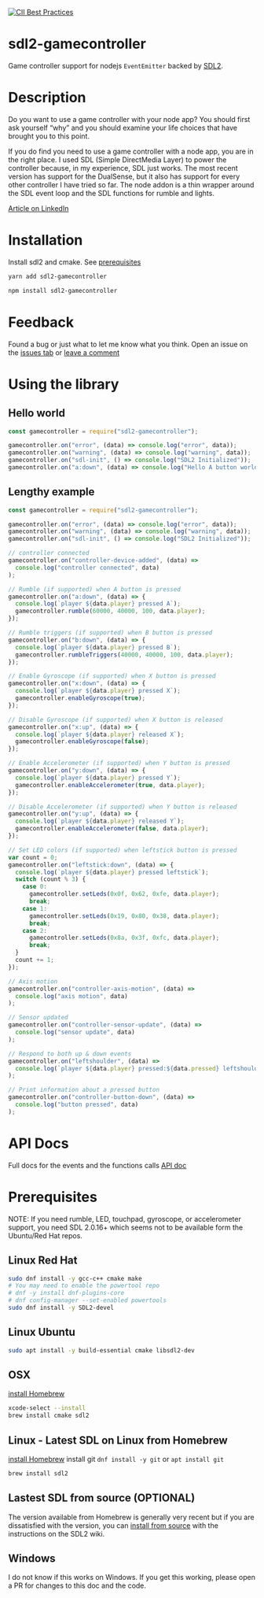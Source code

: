 [![CII Best Practices](https://bestpractices.coreinfrastructure.org/projects/5838/badge)](https://bestpractices.coreinfrastructure.org/projects/5838)

# sdl2-gamecontroller

Game controller support for nodejs `EventEmitter` backed by [SDL2](https://www.libsdl.org/).
# Description

Do you want to use a game controller with your node app? You should first ask yourself “why” and you should examine your life choices that have brought you to this point.

If you do find you need to use a game controller with a node app, you are in the right place. I used SDL (Simple DirectMedia Layer) to power the controller because, in my experience, SDL just works. The most recent version has support for the DualSense, but it also has support for every other controller I have tried so far. The node addon is a thin wrapper around the SDL event loop and the SDL functions for rumble and lights.

[Article on LinkedIn](https://www.linkedin.com/pulse/how-use-sdl-powered-game-controller-nodejs-david-nixon)

# Installation

Install sdl2 and cmake. See [prerequisites](#Prerequisites)

```sh
yarn add sdl2-gamecontroller
```

```sh
npm install sdl2-gamecontroller
```
# Feedback

Found a bug or just what to let me know what you think. Open an issue on the [issues tab](https://github.com/IBM/sdl2-gamecontroller/issues) or [leave a comment](https://github.com/IBM/sdl2-gamecontroller/issues/9)

# Using the library

## Hello world

```js
const gamecontroller = require("sdl2-gamecontroller");

gamecontroller.on("error", (data) => console.log("error", data));
gamecontroller.on("warning", (data) => console.log("warning", data));
gamecontroller.on("sdl-init", () => console.log("SDL2 Initialized"));
gamecontroller.on("a:down", (data) => console.log("Hello A button world"));
```

## Lengthy example

```js
const gamecontroller = require("sdl2-gamecontroller");

gamecontroller.on("error", (data) => console.log("error", data));
gamecontroller.on("warning", (data) => console.log("warning", data));
gamecontroller.on("sdl-init", () => console.log("SDL2 Initialized"));

// controller connected
gamecontroller.on("controller-device-added", (data) =>
  console.log("controller connected", data)
);

// Rumble (if supported) when A button is pressed
gamecontroller.on("a:down", (data) => {
  console.log(`player ${data.player} pressed A`);
  gamecontroller.rumble(60000, 40000, 100, data.player);
});

// Rumble triggers (if supported) when B button is pressed
gamecontroller.on("b:down", (data) => {
  console.log(`player ${data.player} pressed B`);
  gamecontroller.rumbleTriggers(40000, 40000, 100, data.player);
});

// Enable Gyroscope (if supported) when X button is pressed
gamecontroller.on("x:down", (data) => {
  console.log(`player ${data.player} pressed X`);
  gamecontroller.enableGyroscope(true);
});

// Disable Gyroscope (if supported) when X button is released
gamecontroller.on("x:up", (data) => {
  console.log(`player ${data.player} released X`);
  gamecontroller.enableGyroscope(false);
});

// Enable Accelerometer (if supported) when Y button is pressed
gamecontroller.on("y:down", (data) => {
  console.log(`player ${data.player} pressed Y`);
  gamecontroller.enableAccelerometer(true, data.player);
});

// Disable Accelerometer (if supported) when Y button is released
gamecontroller.on("y:up", (data) => {
  console.log(`player ${data.player} released Y`);
  gamecontroller.enableAccelerometer(false, data.player);
});

// Set LED colors (if supported) when leftstick button is pressed
var count = 0;
gamecontroller.on("leftstick:down", (data) => {
  console.log(`player ${data.player} pressed leftstick`);
  switch (count % 3) {
    case 0:
      gamecontroller.setLeds(0x0f, 0x62, 0xfe, data.player);
      break;
    case 1:
      gamecontroller.setLeds(0x19, 0x80, 0x38, data.player);
      break;
    case 2:
      gamecontroller.setLeds(0x8a, 0x3f, 0xfc, data.player);
      break;
  }
  count += 1;
});

// Axis motion
gamecontroller.on("controller-axis-motion", (data) =>
  console.log("axis motion", data)
);

// Sensor updated
gamecontroller.on("controller-sensor-update", (data) =>
  console.log("sensor update", data)
);

// Respond to both up & down events
gamecontroller.on("leftshoulder", (data) =>
  console.log(`player ${data.player} pressed:${data.pressed} leftshoulder`)
);

// Print information about a pressed button
gamecontroller.on("controller-button-down", (data) =>
  console.log("button pressed", data)
);
```

# API Docs

Full docs for the events and the functions calls
[API doc](docs/API.md)

# Prerequisites

NOTE: If you need rumble, LED, touchpad, gyroscope, or accelerometer support, you need SDL 2.0.16+ which seems not to be available form the Ubuntu/Red Hat repos.

## Linux **Red Hat**

```sh
sudo dnf install -y gcc-c++ cmake make
# You may need to enable the powertool repo
# dnf -y install dnf-plugins-core
# dnf config-manager --set-enabled powertools
sudo dnf install -y SDL2-devel
```

## Linux **Ubuntu**

```sh
sudo apt install -y build-essential cmake libsdl2-dev
```

## OSX

[install Homebrew](https://brew.sh/)

```sh
xcode-select --install
brew install cmake sdl2
```

## Linux - Latest SDL on Linux from Homebrew

[install Homebrew](https://brew.sh/)
install git `dnf install -y git` or `apt install git`

```sh
brew install sdl2
```

## Lastest SDL from source (OPTIONAL)

The version available from Homebrew is generally very recent but if you are dissatisfied with the version, you can [install from source](https://wiki.libsdl.org/Installation) with the instructions on the SDL2 wiki.

## Windows

I do not know if this works on Windows. If you get this working, please open a PR for changes to this doc and the code.

